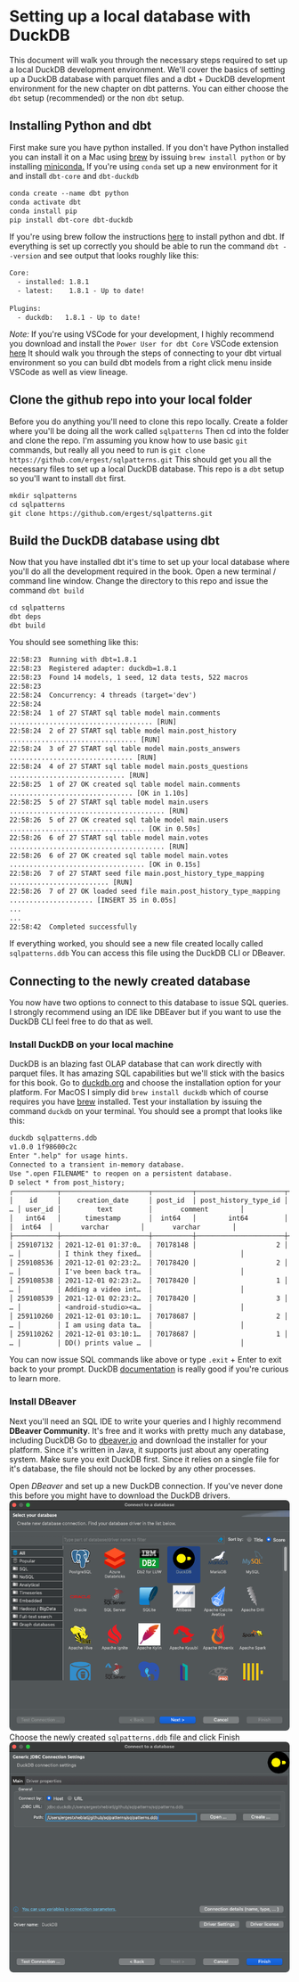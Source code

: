 # Setting up a local database with DuckDB
This document will walk you through the necessary steps required to set up a local DuckDB development environment. We'll cover the basics of setting up a DuckDB database with parquet files and a dbt + DuckDB development environment for the new chapter on dbt patterns. You can either choose the `dbt` setup (recommended) or the non `dbt` setup.

## Installing Python and dbt
First make sure you have python installed. If you don't have Python installed you can install it on a Mac using [brew](https://brew.sh) by issuing `brew install python` or by installing [miniconda.](https://docs.anaconda.com/free/miniconda/miniconda-install/) If you're using `conda` set up a new environment for it and install `dbt-core` and `dbt-duckdb`
```
conda create --name dbt python
conda activate dbt
conda install pip
pip install dbt-core dbt-duckdb
```

If you're using brew follow the instructions [here](https://docs.getdbt.com/docs/core/pip-install) to install python and dbt. If everything is set up correctly you should be able to run the command `dbt --version` and see output that looks roughly like this:
```dbt --version            
Core:
  - installed: 1.8.1
  - latest:    1.8.1 - Up to date!

Plugins:
  - duckdb:   1.8.1 - Up to date!
```

_Note:_ If you're using VSCode for your development, I highly recommend you download and install the `Power User for dbt Core` VSCode extension [here](https://marketplace.visualstudio.com/items?itemName=innoverio.vscode-dbt-power-user) It should walk you through the steps of connecting to your dbt virtual environment so you can build dbt models from a right click menu inside VSCode as well as view lineage.

## Clone the github repo into your local folder
Before you do anything you'll need to clone this repo locally. Create a folder where you'll be doing all the work called `sqlpatterns` Then cd into the folder and clone the repo. I'm assuming you know how to use basic `git` commands, but really all you need to run is `git clone https://github.com/ergest/sqlpatterns.git` This should get you all the necessary files to set up a local DuckDB database. This repo is a `dbt` setup so you'll want to install `dbt` first.
```
mkdir sqlpatterns
cd sqlpatterns
git clone https://github.com/ergest/sqlpatterns.git
```

## Build the DuckDB database using dbt
Now that you have installed dbt it's time to set up your local database where you'll do all the development required in the book. Open a new terminal / command line window. Change the directory to this repo and issue the command `dbt build`
```
cd sqlpatterns
dbt deps
dbt build
```
You should see something like this:
```
22:58:23  Running with dbt=1.8.1
22:58:23  Registered adapter: duckdb=1.8.1
22:58:23  Found 14 models, 1 seed, 12 data tests, 522 macros
22:58:23  
22:58:24  Concurrency: 4 threads (target='dev')
22:58:24  
22:58:24  1 of 27 START sql table model main.comments .................................... [RUN]
22:58:24  2 of 27 START sql table model main.post_history ................................ [RUN]
22:58:24  3 of 27 START sql table model main.posts_answers ............................... [RUN]
22:58:24  4 of 27 START sql table model main.posts_questions ............................. [RUN]
22:58:25  1 of 27 OK created sql table model main.comments ............................... [OK in 1.10s]
22:58:25  5 of 27 START sql table model main.users ....................................... [RUN]
22:58:26  5 of 27 OK created sql table model main.users .................................. [OK in 0.50s]
22:58:26  6 of 27 START sql table model main.votes ....................................... [RUN]
22:58:26  6 of 27 OK created sql table model main.votes .................................. [OK in 0.15s]
22:58:26  7 of 27 START seed file main.post_history_type_mapping ......................... [RUN]
22:58:26  7 of 27 OK loaded seed file main.post_history_type_mapping ..................... [INSERT 35 in 0.05s]
...
...
22:58:42  Completed successfully
```
If everything worked, you should see a new file created locally called `sqlpatterns.ddb` You can access this file using the DuckDB CLI or DBeaver.

## Connecting to the newly created database
You now have two options to connect to this database to issue SQL queries. I strongly recommend using an IDE like DBEaver but if you want to use the DuckDB CLI feel free to do that as well.

### Install DuckDB on your local machine
DuckDB is an blazing fast OLAP database that can work directly with parquet files. It has amazing SQL capabilities but we'll stick with the basics for this book. Go to [duckdb.org](https://duckdb.org/#quickinstall) and choose the installation option for your platform. For MacOS I simply did `brew install duckdb` which of course requires you have [brew](https://brew.sh) installed. Test your installation by issuing the command `duckdb` on your terminal. You should see a prompt that looks like this:
```
duckdb sqlpatterns.ddb                
v1.0.0 1f98600c2c
Enter ".help" for usage hints.
Connected to a transient in-memory database.
Use ".open FILENAME" to reopen on a persistent database.
D select * from post_history;
┌───────────┬──────────────────────┬──────────┬──────────────────────┬───┬─────────┬──────────────────────┬──────────────────────┐
│    id     │    creation_date     │ post_id  │ post_history_type_id │ … │ user_id │         text         │       comment        │
│   int64   │      timestamp       │  int64   │        int64         │   │  int64  │       varchar        │       varchar        │
├───────────┼──────────────────────┼──────────┼──────────────────────┼───┼─────────┼──────────────────────┼──────────────────────┤
│ 259107132 │ 2021-12-01 01:37:0…  │ 70178148 │                    2 │ … │         │ I think they fixed…  │                      │
│ 259108536 │ 2021-12-01 02:23:2…  │ 70178420 │                    2 │ … │         │ I've been back tra…  │                      │
│ 259108538 │ 2021-12-01 02:23:2…  │ 70178420 │                    1 │ … │         │ Adding a video int…  │                      │
│ 259108539 │ 2021-12-01 02:23:2…  │ 70178420 │                    3 │ … │         │ <android-studio><a…  │                      │
│ 259110260 │ 2021-12-01 03:10:1…  │ 70178687 │                    2 │ … │         │ I am using data ta…  │                      │
│ 259110262 │ 2021-12-01 03:10:1…  │ 70178687 │                    1 │ … │         │ DD() prints value …  │                      │
```
You can now issue SQL commands like above or type `.exit` + Enter to exit back to your prompt. DuckDB [documentation](https://duckdb.org/docs/index) is really good if you're curious to learn more.

### Install DBeaver
Next you'll need an SQL IDE to write your queries and I highly recommend **DBeaver Community**. It's free and it works with pretty much any database, including DuckDB
Go to [dbeaver.io](https://dbeaver.io/download/) and download the installer for your platform. Since it's written in Java, it supports just about any operating system. Make sure you exit DuckDB first. Since it relies on a single file for it's database, the file should not be locked by any other processes.

Open *DBeaver* and set up a new DuckDB connection. If you've never done this before you might have to download the DuckDB drivers.
![DBeaver new connection dialog](image.png)
Choose the newly created `sqlpatterns.ddb` file and click Finish
![DBeaver new connection file chooser](image-1.png)
